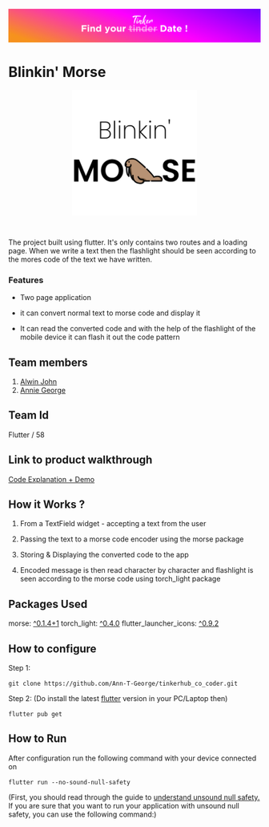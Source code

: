 ![bg](./pics/bg.png)

# **Blinkin' Morse**



<img src="./pics/logo_icon.png" style="display: block;
  margin-left: auto;
  margin-right: auto;" height =250>

<br>

The project built using flutter. It's only contains two routes and a loading page. When we write a text then the flashlight should be seen according to the mores code of the text we have written.

### Features
- Two page application

- it can convert normal text to morse code and display it

- It can read the converted code and with the help of the flashlight of the mobile device it can flash it out the code pattern

<!-- ![video](./pics/demo.mp4) -->

## Team members
1. [Alwin John](https://github.com/Dexters-Hub)
2. [Annie George](https://github.com/Ann-T-George)

## Team Id
Flutter / 58

## Link to product walkthrough
[Code Explanation + Demo](https://www.loom.com/share/640f06464d68489f8996e7b44d58f836)

## How it Works ?
1. From a TextField widget - accepting a text from the user

2. Passing the text to a morse code encoder using the morse package

3. Storing & Displaying the converted code to the app

4. Encoded message is then read character by character and flashlight is seen according to the morse code using torch_light package

## Packages Used

morse: [^0.1.4+1](https://pub.dev/packages/morse)
torch_light: [^0.4.0](https://pub.dev/packages/torch_light)
flutter_launcher_icons: [^0.9.2](https://pub.dev/packages/flutter_launcher_icons)

## How to configure
Step 1:
```
git clone https://github.com/Ann-T-George/tinkerhub_co_coder.git
```

Step 2: (Do install the latest [flutter](https://docs.flutter.dev/get-started/install) version in your PC/Laptop then)
```
flutter pub get
```


## How to Run

After configuration run the following command with your device connected on

```
flutter run --no-sound-null-safety
```
(First, you should read through the guide to [understand unsound null safety.](https://dart.dev/null-safety/unsound-null-safety) If you are sure that you want to run your application with unsound null safety, you can use the following command:)
